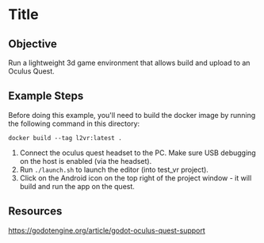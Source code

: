 # Title

## Objective

Run a lightweight 3d game environment that allows build and upload to
an Oculus Quest.

## Example Steps

Before doing this example, you'll need to build the docker image by running the following command in this directory:

```
docker build --tag l2vr:latest .
```

1. Connect the oculus quest headset to the PC. Make sure USB debugging on the host is enabled (via the headset).
1. Run `./launch.sh` to launch the editor (into test_vr project).
1. Click on the Android icon on the top right of the project window - it will build and run the app on the quest.

## Resources

https://godotengine.org/article/godot-oculus-quest-support
